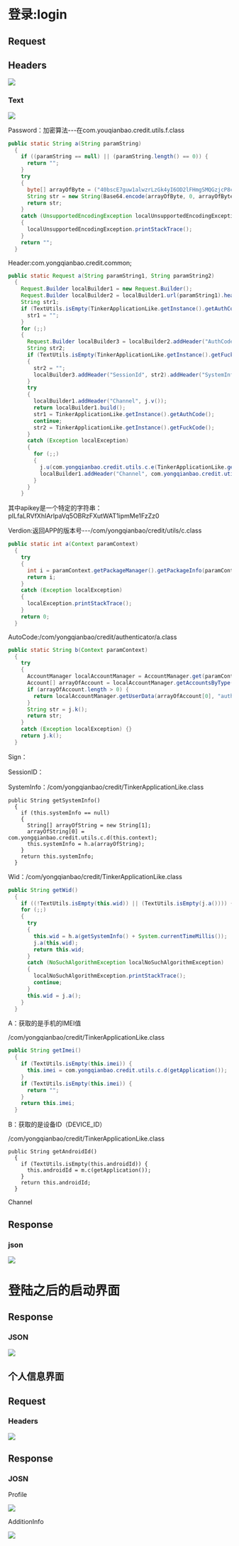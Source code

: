 # 登录:login

## Request

## Headers

![](/assets/import1.png)

### Text

![](/assets/import.png)

Password：加密算法---在com.youqianbao.credit.utils.f.class

```java
public static String a(String paramString)
  {
    if ((paramString == null) || (paramString.length() == 0)) {
      return "";
    }
    try
    {
      byte[] arrayOfByte = ("40bscE7guw1alwzrLzGk4yI6OD2lFHmgSMQGzjcP8cE" + paramString).getBytes("UTF-8");
      String str = new String(Base64.encode(arrayOfByte, 0, arrayOfByte.length, 0), "UTF-8");
      return str;
    }
    catch (UnsupportedEncodingException localUnsupportedEncodingException)
    {
      localUnsupportedEncodingException.printStackTrace();
    }
    return "";
  }
```

Header:com.yongqianbao.credit.common;

```java
public static Request a(String paramString1, String paramString2)
  {
    Request.Builder localBuilder1 = new Request.Builder();
    Request.Builder localBuilder2 = localBuilder1.url(paramString1).header("Version", com.yongqianbao.credit.utils.c.a(TinkerApplicationLike.getInstance().getContext()) + "").header("User-Agent", com.yongqianbao.credit.utils.c.b()).addHeader("ApiKey", "pILfaLRVfXhIArlpaVq5OBRzFXutWAT1ipmMe1FzZz0");
    String str1;
    if (TextUtils.isEmpty(TinkerApplicationLike.getInstance().getAuthCode())) {
      str1 = "";
    }
    for (;;)
    {
      Request.Builder localBuilder3 = localBuilder2.addHeader("AuthCode", str1).addHeader("Sign", paramString2);
      String str2;
      if (TextUtils.isEmpty(TinkerApplicationLike.getInstance().getFuckCode()))
      {
        str2 = "";
        localBuilder3.addHeader("SessionId", str2).addHeader("SystemInfo", TinkerApplicationLike.getInstance().getSystemInfo()).addHeader("Wid", TinkerApplicationLike.getInstance().getWid()).addHeader("A", TinkerApplicationLike.getInstance().getImei()).addHeader("B", TinkerApplicationLike.getInstance().getAndroidId()).addHeader("Host", "yongqianbao.daixiaomi.com");
      }
      try
      {
        localBuilder1.addHeader("Channel", j.v());
        return localBuilder1.build();
        str1 = TinkerApplicationLike.getInstance().getAuthCode();
        continue;
        str2 = TinkerApplicationLike.getInstance().getFuckCode();
      }
      catch (Exception localException)
      {
        for (;;)
        {
          j.u(com.yongqianbao.credit.utils.c.e(TinkerApplicationLike.getInstance().getContext()));
          localBuilder1.addHeader("Channel", com.yongqianbao.credit.utils.c.e(TinkerApplicationLike.getInstance().getContext()));
        }
      }
    }
```

其中apikey是一个特定的字符串：pILfaLRVfXhIArlpaVq5OBRzFXutWAT1ipmMe1FzZz0

Verdion:返回APP的版本号---/com/yongqianbao/credit/utils/c.class

```java
public static int a(Context paramContext)
  {
    try
    {
      int i = paramContext.getPackageManager().getPackageInfo(paramContext.getPackageName(), 0).versionCode;
      return i;
    }
    catch (Exception localException)
    {
      localException.printStackTrace();
    }
    return 0;
  }
```

AutoCode:/com/yongqianbao/credit/authenticator/a.class

```java
public static String b(Context paramContext)
  {
    try
    {
      AccountManager localAccountManager = AccountManager.get(paramContext);
      Account[] arrayOfAccount = localAccountManager.getAccountsByType(paramContext.getString(2131230747));
      if (arrayOfAccount.length > 0) {
        return localAccountManager.getUserData(arrayOfAccount[0], "authcode");
      }
      String str = j.k();
      return str;
    }
    catch (Exception localException) {}
    return j.k();
  }
```

Sign：

SessionID：

SystemInfo：/com/yongqianbao/credit/TinkerApplicationLike.class

```
public String getSystemInfo()
  {
    if (this.systemInfo == null)
    {
      String[] arrayOfString = new String[1];
      arrayOfString[0] = com.yongqianbao.credit.utils.c.d(this.context);
      this.systemInfo = h.a(arrayOfString);
    }
    return this.systemInfo;
  }
```

Wid：/com/yongqianbao/credit/TinkerApplicationLike.class

```java
public String getWid()
  {
    if ((!TextUtils.isEmpty(this.wid)) || (TextUtils.isEmpty(j.a()))) {}
    for (;;)
    {
      try
      {
        this.wid = h.a(getSystemInfo() + System.currentTimeMillis());
        j.a(this.wid);
        return this.wid;
      }
      catch (NoSuchAlgorithmException localNoSuchAlgorithmException)
      {
        localNoSuchAlgorithmException.printStackTrace();
        continue;
      }
      this.wid = j.a();
    }
  }
```

A：获取的是手机的IMEI值

/com/yongqianbao/credit/TinkerApplicationLike.class

```java
public String getImei()
  {
    if (TextUtils.isEmpty(this.imei)) {
      this.imei = com.yongqianbao.credit.utils.c.d(getApplication());
    }
    if (TextUtils.isEmpty(this.imei)) {
      return "";
    }
    return this.imei;
  }
```

B：获取的是设备ID（DEVICE\_ID）

/com/yongqianbao/credit/TinkerApplicationLike.class

```
public String getAndroidId()
  {
    if (TextUtils.isEmpty(this.androidId)) {
      this.androidId = m.c(getApplication());
    }
    return this.androidId;
  }
```

Channel

## Response

### json

![](/assets/import2.png)

# 登陆之后的启动界面

## Response

### JSON

![](/assets/import3.png)

## 个人信息界面

## Request

### Headers

![](/assets/import4.png)

## Response

### JOSN

Profile

![](/assets/import5.png)

AdditionInfo

![](/assets/import6.png)

